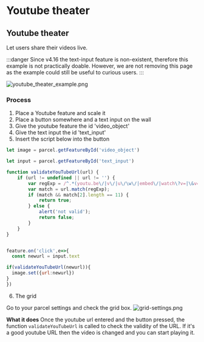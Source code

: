 # Youtube theater

## Youtube theater
Let users share their videos live.

:::danger
Since v4.16 the text-input feature is non-existent, therefore this example is not practically doable. However, we are not removing this page as the example could still be useful to curious users.
:::


![youtube_theater_example.png](/youtube_theater_example.png)

### Process

1. Place a Youtube feature and scale it
2. Place a button somewhere and a text input on the wall
3. Give the youtube feature the id 'video_object'
4. Give the text input the id 'text_input'
5. Insert the script below into the button

```js
let image = parcel.getFeatureById('video_object')

let input = parcel.getFeatureById('text_input')

function validateYouTubeUrl(url) {    
    if (url != undefined || url != '') {        
        var regExp = /^.*(youtu.be\/|v\/|u\/\w\/|embed\/|watch\?v=|\&v=|\?v=)([^#\&\?]*).*/;
        var match = url.match(regExp);
        if (match && match[2].length == 11) {
            return true;
        } else {
            alert('not valid');
            return false;
        }
    }
}


feature.on('click',e=>{
  const newurl = input.text

if(validateYouTubeUrl(newurl)){
  image.set({url:newurl})
}
})
```
6. The grid

Go to your parcel settings and check the grid box.
![grid-settings.png](/grid-settings.png)

**What it does**
Once the youtube url entered and the button pressed, the function `validateYouTubeUrl` is called to check the validity of the URL. If it's a good youtube URL then the video is changed and you can start playing it.